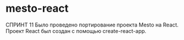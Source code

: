 # mesto-react
СПРИНТ 11
Было проведено портирование проекта Mesto на React.
Проект React был создан с помощью create-react-app.
